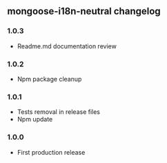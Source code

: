 ## mongoose-i18n-neutral changelog

### 1.0.3

- Readme.md documentation review

### 1.0.2

- Npm package cleanup

### 1.0.1

- Tests removal in release files
- Npm update


### 1.0.0

- First production release